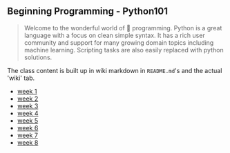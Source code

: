 ## Beginning Programming - Python101

> Welcome to the wonderful world of :snake: programming. Python is a great language with a focus on clean simple syntax. It has a rich user community and support for many growing domain topics including machine learning. Scripting tasks are also easily replaced with python solutions.

The class content is built up in wiki markdown in `README.md`'s and the actual 'wiki' tab.

* [week 1](week1)
* [week 2](week2)
* [week 3](week3)
* [week 4](week4)
* [week 5](week5)
* [week 6](week6)
* [week 7](week7)
* [week 8](week8)

